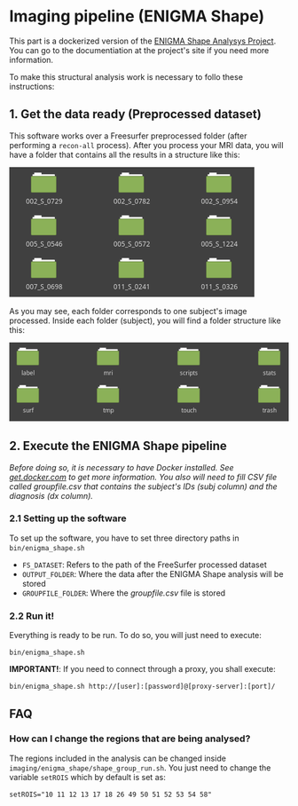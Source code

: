 # Imaging pipeline (ENIGMA Shape)
This part is a dockerized version of the [ENIGMA Shape Analysys Project](http://enigma.ini.usc.edu/ongoing/enigma-shape-analysis/ "ENIGMA Shape Site"). You can go to the documentiation at the project's site if you need more information.

To make this structural analysis work is necessary to follo these instructions:

## 1. Get the data ready (Preprocessed dataset)
This software works over a Freesurfer preprocessed folder (after performing a `recon-all` process). After you process your MRI data, you will have a folder that contains all the results in a structure like this:

![alt text](img/recon-all-dataset.png "Dataset folder after recon-all")

As you may see, each folder corresponds to one subject's image processed. Inside each folder (subject), you will find a folder structure like this:

![alt text](img/recon-all-subject.png "Inside a subject's folder after recon-all")


## 2. Execute the ENIGMA Shape pipeline
_Before doing so, it is necessary to have Docker installed. See [get.docker.com](https://get.docker.com/) to get more information._
_You also will need to fill CSV file called _groupfile.csv_ that contains the subject's IDs (_subj_ column) and the diagnosis (_dx_ column)._

### 2.1 Setting up the software
To set up the software, you have to set three directory paths in `bin/enigma_shape.sh`

* `FS_DATASET`: Refers to the path of the FreeSurfer processed dataset
* `OUTPUT_FOLDER`: Where the data after the ENIGMA Shape analysis will be stored
* `GROUPFILE_FOLDER`: Where the _groupfile.csv_ file is stored

### 2.2 Run it!
Everything is ready to be run. To do so, you will just need to execute:

	bin/enigma_shape.sh

__IMPORTANT!__: If you need to connect through a proxy, you shall execute:

	bin/enigma_shape.sh http://[user]:[password]@[proxy-server]:[port]/



## FAQ
### How can I change the regions that are being analysed?
The regions included in the analysis can be changed inside `imaging/enigma_shape/shape_group_run.sh`. You just need to change the variable `setROIS` which by default is set as:

	setROIS="10 11 12 13 17 18 26 49 50 51 52 53 54 58"
